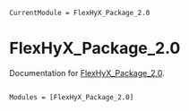 ```@meta
CurrentModule = FlexHyX_Package_2.0
```

# FlexHyX_Package_2.0

Documentation for [FlexHyX_Package_2.0](https://github.com/FerdinandRieck/FlexHyX_Package_2.0.jl).

```@index
```

```@autodocs
Modules = [FlexHyX_Package_2.0]
```
